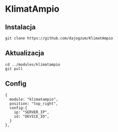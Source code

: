 # KlimatAmpio

## Instalacja
```
git clone https://github.com/dajogzum/KlimatAmpio
```

## Aktualizacja
```
cd ../modules/klimatampio
git pull
```

## Config
```
{
  module: "klimatampio",
  position: "top_right",
  config:{
    ip: "SERVER_IP",
    id: "DEVICE_ID",
  }
},
```
